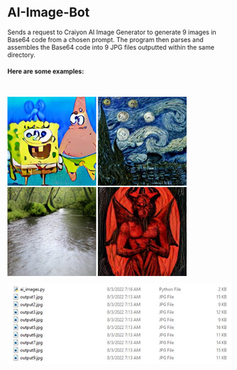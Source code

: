 # AI-Image-Bot
Sends a request to Craiyon AI Image Generator to generate 9 images in Base64 code from a chosen prompt. The program then parses and assembles the Base64 code into 9 JPG files outputted within the same directory.

<h4>Here are some examples:</h4><br />

<p float="center">
  <img src="images/spongebobandpatrickjellyfishing.jpg" width="200" />
  <img src="images/starrynightcubism.jpg" width="200" /> 
  <img src="images/riverstyx.jpg" width="200" />
  <img src="images/satanhome.jpg" width="200" />
</p>

<p align="center">
  <img src="images/ai_images.JPG" width="600" alt="ai_images">
</p>
